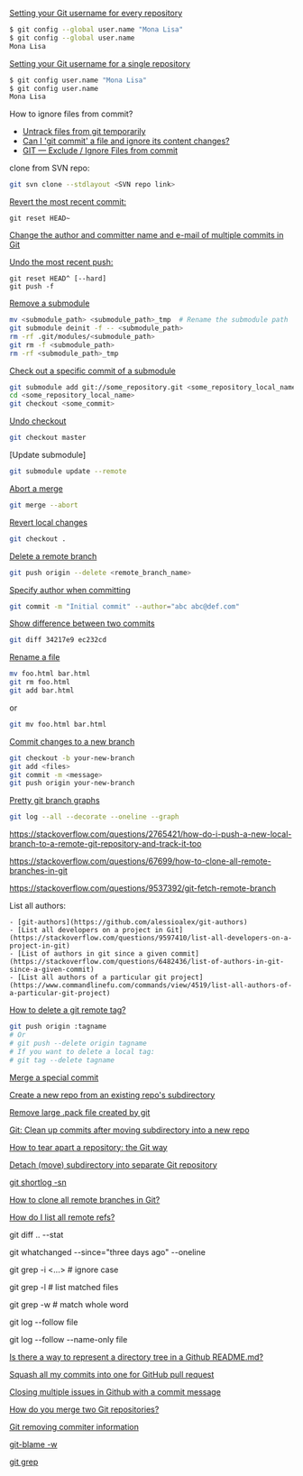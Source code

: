
[Setting your Git username for every repository](https://help.github.com/articles/setting-your-username-in-git/)
```bash
$ git config --global user.name "Mona Lisa"
$ git config --global user.name
Mona Lisa
```

[Setting your Git username for a single repository](https://help.github.com/articles/setting-your-username-in-git/)
```bash
$ git config user.name "Mona Lisa"
$ git config user.name
Mona Lisa
```


How to ignore files from commit?
- [Untrack files from git temporarily](https://stackoverflow.com/questions/6964297/untrack-files-from-git-temporarily/6964322)
- [Can I 'git commit' a file and ignore its content changes?](https://stackoverflow.com/questions/3319479/can-i-git-commit-a-file-and-ignore-its-content-changes)
- [GIT — Exclude / Ignore Files from commit](https://stackoverflow.com/questions/7070659/git-exclude-ignore-files-from-commit)


clone from SVN repo:
```bash
git svn clone --stdlayout <SVN repo link>
```


[Revert the most recent commit:](https://stackoverflow.com/questions/927358/how-to-undo-the-most-recent-commits-in-git)
```
git reset HEAD~
```


[Change the author and committer name and e-mail of multiple commits in Git](https://stackoverflow.com/questions/750172/change-the-author-and-committer-name-and-e-mail-of-multiple-commits-in-git)


[Undo the most recent push:](http://christoph.ruegg.name/blog/git-howto-revert-a-commit-already-pushed-to-a-remote-reposit.html)
```
git reset HEAD^ [--hard]
git push -f
```


[Remove a submodule](https://stackoverflow.com/questions/1260748/how-do-i-remove-a-submodule)
```bash
mv <submodule_path> <submodule_path>_tmp  # Rename the submodule path
git submodule deinit -f -- <submodule_path>
rm -rf .git/modules/<submodule_path>
git rm -f <submodule_path>
rm -rf <submodule_path>_tmp
```


[Check out a specific commit of a submodule](https://stackoverflow.com/questions/10914022/how-to-check-out-specific-version-of-a-submodule-using-git-submodule)
```bash
git submodule add git://some_repository.git <some_repository_local_name>
cd <some_repository_local_name>
git checkout <some_commit>
```

[Undo checkout](https://stackoverflow.com/questions/3601911/how-do-i-undo-a-checkout-in-git)
```bash
git checkout master
```


[Update submodule]
```bash
git submodule update --remote
```


[Abort a merge](https://stackoverflow.com/questions/22565184/git-how-to-revert-after-a-merge-conflict-corruption)
```bash
git merge --abort
```


[Revert local changes](https://stackoverflow.com/questions/1146973/how-do-i-revert-all-local-changes-in-git-managed-project-to-previous-state)
```bash
git checkout .
```


[Delete a remote branch](https://makandracards.com/makandra/621-git-delete-a-branch-local-or-remote)
```bash
git push origin --delete <remote_branch_name>
```


[Specify author when committing](https://www.amazon.com/Version-Control-Git-collaborative-development/dp/1449316387)
```bash
git commit -m "Initial commit" --author="abc abc@def.com"
```


[Show difference between two commits](https://www.amazon.com/Version-Control-Git-collaborative-development/dp/1449316387)
```bash
git diff 34217e9 ec232cd
```

[Rename a file](https://www.amazon.com/Version-Control-Git-collaborative-development/dp/1449316387)

```bash
mv foo.html bar.html
git rm foo.html
git add bar.html
```

or

```bash
git mv foo.html bar.html
```


[Commit changes to a new branch](https://stackoverflow.com/questions/14655816/how-to-commit-changes-to-new-branch)
```bash
git checkout -b your-new-branch
git add <files>
git commit -m <message>
git push origin your-new-branch
```


[Pretty git branch graphs](https://stackoverflow.com/questions/1057564/pretty-git-branch-graphs)
```bash
git log --all --decorate --oneline --graph
```


https://stackoverflow.com/questions/2765421/how-do-i-push-a-new-local-branch-to-a-remote-git-repository-and-track-it-too

https://stackoverflow.com/questions/67699/how-to-clone-all-remote-branches-in-git

https://stackoverflow.com/questions/9537392/git-fetch-remote-branch

List all authors:

    - [git-authors](https://github.com/alessioalex/git-authors)
    - [List all developers on a project in Git](https://stackoverflow.com/questions/9597410/list-all-developers-on-a-project-in-git)
    - [List of authors in git since a given commit](https://stackoverflow.com/questions/6482436/list-of-authors-in-git-since-a-given-commit)
    - [List all authors of a particular git project](https://www.commandlinefu.com/commands/view/4519/list-all-authors-of-a-particular-git-project)


[How to delete a git remote tag?](https://stackoverflow.com/questions/5480258/how-to-delete-a-git-remote-tag)

```bash
git push origin :tagname
# Or
# git push --delete origin tagname
# If you want to delete a local tag:
# git tag --delete tagname
```

[Merge a special commit](https://stackoverflow.com/questions/881092/how-to-merge-a-specific-commit-in-git)

[Create a new repo from an existing repo's subdirectory](https://stackoverflow.com/questions/6680709/create-new-git-repo-from-already-existing-repos-subdirectory)

[Remove large .pack file created by git](https://stackoverflow.com/questions/11050265/remove-large-pack-file-created-by-git)

[Git: Clean up commits after moving subdirectory into a new repo](https://stackoverflow.com/questions/40716681/git-clean-up-commits-after-moving-subdirectory-into-a-new-repo)

[How to tear apart a repository: the Git way](https://www.atlassian.com/blog/git/tear-apart-repository-git-way)

[Detach (move) subdirectory into separate Git repository](https://stackoverflow.com/questions/359424/detach-move-subdirectory-into-separate-git-repository)

[git shortlog -sn](https://github.com/mixu/distsysbook)

[How to clone all remote branches in Git?](https://stackoverflow.com/questions/67699/how-to-clone-all-remote-branches-in-git)

[How do I list all remote refs?](https://stackoverflow.com/questions/42626068/how-do-i-list-all-remote-refs)

git diff <version1>..<version2> --stat

git whatchanged --since="three days ago" --oneline

git grep -i <...> # ignore case

git grep -l # list matched files

git grep -w # match whole word

git log --follow file

git log --follow --name-only file

[Is there a way to represent a directory tree in a Github README.md?](https://stackoverflow.com/questions/23989232/is-there-a-way-to-represent-a-directory-tree-in-a-github-readme-md)

[Squash all my commits into one for GitHub pull request](https://stackoverflow.com/questions/14534397/squash-all-my-commits-into-one-for-github-pull-request)

[Closing multiple issues in Github with a commit message](https://stackoverflow.com/questions/3547445/closing-multiple-issues-in-github-with-a-commit-message)

[How do you merge two Git repositories?](https://stackoverflow.com/questions/1425892/how-do-you-merge-two-git-repositories)

[Git removing commiter information](https://stackoverflow.com/questions/7013085/git-removing-commiter-information)

[git-blame -w](https://github.com/edenhill/librdkafka/issues/762)

[git grep](https://github.com/editorconfig/editorconfig-core-c/pull/57)
